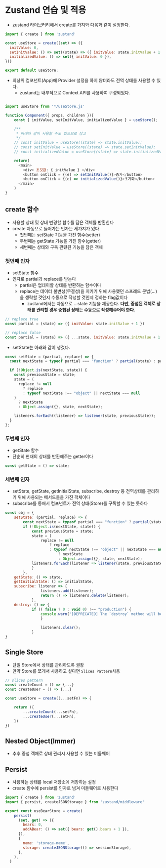# Zustand 연습 및 적용

- zustand 라이브러리에서 create를 가져와 다음과 같이 설정한다.

```js
import { create } from 'zustand'

const useStore = create((set) => ({
  initValue: 0,
  setInitValue: () => set((state) => ({ initValue: state.initValue + 1 })),
  initializedValue: () => set({ initValue: 0 }),
}))

export default useStore;
```

- 최상위 컴포넌트(App)에 Provider 설정을 하지 않더라도 전역 상태를 사용할 수 있다.
  - zustand는 내부적으로 Context API를 사용하여 구성되었다.

```js

import useStore from '*/useStore.js'

function Component({ props, children }){
    const { initValue, setInitValue, initializedValue } = useStore();

    /**
     * 아래와 같이 사용할 수도 있으므로 참고
     */
    // const initValue = useStore((state) => state.initValue);
    // const setInitValue = useStore((state) => state.setInitValue);
    // const initializedValue = useStore((state) => state.initializedValue);

    return(
      <main>
        <div> 초깃값: { initValue } </div>
        <button onClick = {(e) => setInitValue()}>증가</button>
        <button onClick = {(e) => initializedValue()}>초기화</button>
      </main>
    )
}
```

## create 함수

- 사용할 상태 및 상태 변경할 함수를 담은 객체를 반환한다
- create 자동으로 들어가는 인자는 세가지가 있다
  - 첫번째는 setState 기능을 가진 함수(setter)
  - 두번째는 getState 가능을 가진 함수(getter)
  - 세번째는 상태와 구독 관련된 기능을 담은 객체

### 첫번째 인자

- setState 함수
- 인자로 partial과 replace를 받는다
  - partial은 업데이할 상태를 반환하는 함수이다
  - replace는 데이터 불변성(무결성)을 지키기 위해 사용했던 스프레드 문법(...)을 생략할 것인지 수동으로 작성할 것인지 정하는 flag값이다
    - zustand에서는 자동으로 ...state 기능을 제공한다. **다만, 중첩된 객체로 상태를 관리할 경우 중첩된 상태는 수동으로 작성해주어야 한다.**
```js
// replace true
const partial = (state) => ({ initValue: state.initValue + 1 })

// replace false
const partial = (state) => ({ ...state, initValue: state.initValue + 1 })
```

- setState는 아래와 같이 생겼다.

```js
const setState = (partial, replace) => {
  const nextState = typeof partial === "function" ? partial(state) : partial;

  if (!Object.is(nextState, state)) {
    const previousState = state;
    state = (
      replace != null
        ? replace
        : typeof nextState !== "object" || nextState === null
    )
      ? nextState
      : Object.assign({}, state, nextState);

    listeners.forEach((listener) => listener(state, previousState));
  }
};
```

### 두번째 인자

- getState 함수
- 단순히 현재의 상태를 반환해주는 getter이다

```js
const getState = () => state;
```

### 세번째 인자

- setState, getState, getInitialState, subscribe, destroy 등 전역상태를 관리하기 위해 사용되는 메서드들을 가진 객체이다
- subscribe를 동해서 컴포넌트가 전역 상태(Store)를 구독할 수 있는 듯하다

```js
const obj = {
    setState: (partial, replace) => {
        const nextState = typeof partial === "function" ? partial(state) : partial;
        if (!Object.is(nextState, state)) {
            const previousState = state;
            state = (
                replace != null
                    ? replace
                    : typeof nextState !== "object" || nextState === null)
                        ? nextState
                        : Object.assign({}, state, nextState);
            listeners.forEach(listener => listener(state, previousState));
            }
        },
    getState: () => state,
    getInitialState: () => initialState,
    subscribe: listener => {
                listeners.add(listener);
                return () => listeners.delete(listener);
            },
    destroy: () => {
            if (( false ? 0 : void 0) !== "production") {
                console.warn("[DEPRECATED] The `destroy` method will be unsupported in a future version. Instead use unsubscribe function returned by subscribe. Everything will be garbage-collected if store is garbage-collected.");
                }
                
                listeners.clear();
            }
}
```

## Single Store

- 단일 Store에서 상태를 관리하도록 권장
- 만약 Store를 쪼개서 사용하고 싶다면 `Slices Pattern`사용

```js
// slices pattern
const createCount = () => {...}
const createUser = () => {...}

const useStore = create((...setFn) => {

    return ({
        ...createCount(...setFn),
        ...createUser(...setFn),
    })
})
```

## Nested Object(Immer)

- 추후 중첩 객체로 상태 관리시 사용할 수 있는 미들웨어

## Persist

- 사용하는 상태를 local 저장소에 저장하는 설정
- create 함수에 persist를 인자로 넘겨 미들웨어로 사용한다

```js
import { create } from 'zustand'
import { persist, createJSONStorage } from 'zustand/middleware'

export const useBearStore = create(
    persist(
      (set, get) => ({
        bears: 0,
        addABear: () => set({ bears: get().bears + 1 }),
      }),
      {
        name: 'storage-name',
        storage: createJSONStorage(() => sessionStorage),
      },
    ),
  )
```